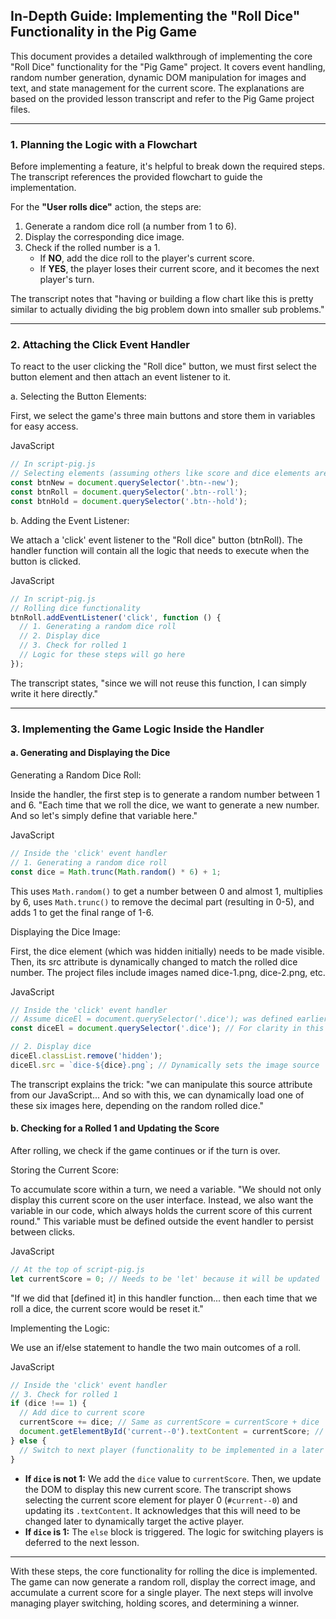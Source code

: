 ## In-Depth Guide: Implementing the "Roll Dice" Functionality in the Pig Game

This document provides a detailed walkthrough of implementing the core "Roll Dice" functionality for the "Pig Game" project. It covers event handling, random number generation, dynamic DOM manipulation for images and text, and state management for the current score. The explanations are based on the provided lesson transcript and refer to the Pig Game project files.

---

### 1. Planning the Logic with a Flowchart

Before implementing a feature, it's helpful to break down the required steps. The transcript references the provided flowchart to guide the implementation.

For the **"User rolls dice"** action, the steps are:

1. Generate a random dice roll (a number from 1 to 6).
2. Display the corresponding dice image.
3. Check if the rolled number is a 1.
    - If **NO**, add the dice roll to the player's current score.
    - If **YES**, the player loses their current score, and it becomes the next player's turn.

The transcript notes that "having or building a flow chart like this is pretty similar to actually dividing the big problem down into smaller sub problems."

---

### 2. Attaching the Click Event Handler

To react to the user clicking the "Roll dice" button, we must first select the button element and then attach an event listener to it.

a. Selecting the Button Elements:

First, we select the game's three main buttons and store them in variables for easy access.

JavaScript

```JavaScript
// In script-pig.js
// Selecting elements (assuming others like score and dice elements are also selected)
const btnNew = document.querySelector('.btn--new');
const btnRoll = document.querySelector('.btn--roll');
const btnHold = document.querySelector('.btn--hold');
```

b. Adding the Event Listener:

We attach a 'click' event listener to the "Roll dice" button (btnRoll). The handler function will contain all the logic that needs to execute when the button is clicked.

JavaScript

```JavaScript
// In script-pig.js
// Rolling dice functionality
btnRoll.addEventListener('click', function () {
  // 1. Generating a random dice roll
  // 2. Display dice
  // 3. Check for rolled 1
  // Logic for these steps will go here
});
```

The transcript states, "since we will not reuse this function, I can simply write it here directly."

---

### 3. Implementing the Game Logic Inside the Handler

#### a. Generating and Displaying the Dice

Generating a Random Dice Roll:

Inside the handler, the first step is to generate a random number between 1 and 6. "Each time that we roll the dice, we want to generate a new number. And so let's simply define that variable here."

JavaScript

```JavaScript
// Inside the 'click' event handler
// 1. Generating a random dice roll
const dice = Math.trunc(Math.random() * 6) + 1;
```

This uses `Math.random()` to get a number between 0 and almost 1, multiplies by 6, uses `Math.trunc()` to remove the decimal part (resulting in 0-5), and adds 1 to get the final range of 1-6.

Displaying the Dice Image:

First, the dice element (which was hidden initially) needs to be made visible. Then, its src attribute is dynamically changed to match the rolled dice number. The project files include images named dice-1.png, dice-2.png, etc.

JavaScript

```JavaScript
// Inside the 'click' event handler
// Assume diceEl = document.querySelector('.dice'); was defined earlier
const diceEl = document.querySelector('.dice'); // For clarity in this snippet

// 2. Display dice
diceEl.classList.remove('hidden');
diceEl.src = `dice-${dice}.png`; // Dynamically sets the image source
```

The transcript explains the trick: "we can manipulate this source attribute from our JavaScript... And so with this, we can dynamically load one of these six images here, depending on the random rolled dice."

#### b. Checking for a Rolled 1 and Updating the Score

After rolling, we check if the game continues or if the turn is over.

Storing the Current Score:

To accumulate score within a turn, we need a variable. "We should not only display this current score on the user interface. Instead, we also want the variable in our code, which always holds the current score of this current round." This variable must be defined outside the event handler to persist between clicks.

JavaScript

```JavaScript
// At the top of script-pig.js
let currentScore = 0; // Needs to be 'let' because it will be updated
```

"If we did that [defined it] in this handler function... then each time that we roll a dice, the current score would be reset it."

Implementing the Logic:

We use an if/else statement to handle the two main outcomes of a roll.

JavaScript

```JavaScript
// Inside the 'click' event handler
// 3. Check for rolled 1
if (dice !== 1) {
  // Add dice to current score
  currentScore += dice; // Same as currentScore = currentScore + dice
  document.getElementById('current--0').textContent = currentScore; // Change later to use active player
} else {
  // Switch to next player (functionality to be implemented in a later lecture)
}
```

- **If `dice` is not 1:** We add the `dice` value to `currentScore`. Then, we update the DOM to display this new current score. The transcript shows selecting the current score element for player 0 (`#current--0`) and updating its `.textContent`. It acknowledges that this will need to be changed later to dynamically target the active player.
- **If `dice` is 1:** The `else` block is triggered. The logic for switching players is deferred to the next lesson.

---

With these steps, the core functionality for rolling the dice is implemented. The game can now generate a random roll, display the correct image, and accumulate a current score for a single player. The next steps will involve managing player switching, holding scores, and determining a winner.